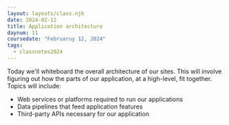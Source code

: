 ```yaml
---
layout: layouts/class.njk
date: 2024-02-12
title: Application architecture
daynum: 11
coursedate: "Februaruy 12, 2024"
tags:
  - classnotes2024
---
```


Today we'll whiteboard the overall architecture of our sites. This will involve figuring out how the parts of our application, at a high-level, fit together. Topics will include:

- Web services or platforms required to run our applications
- Data pipelines that feed application features
- Third-party APIs necessary for our application


